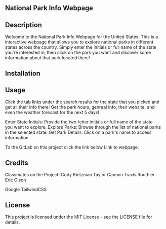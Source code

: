 ## National Park Info Webpage

## Description
Welcome to the National Park Info Webpage for the United States! This is a interactive webpage that allows you to explore national parks in different states across the country. Simply enter the initials or full name of the state you're interested in, then click on the park you want and discover some information about that park located there!


## Installation


## Usage
Click the tab links under the search results for the state that you picked and get all their info there! Get the park hours, genreal info, their website, and even the weather forecast for the next 5 days!

Enter State Initials: Provide the two-letter initials or full name of the state you want to explore.
Explore Parks: Browse through the list of national parks in the selected state.
Get Park Details: Click on a park's name to access information.

To the GitLab on this project click the link below
Link to webpage: 


## Credits
Classmates on the Project:
Cody Kietzman
Taylor Cannon
Travis Routhier
Eric Olson

Google
TailwindCSS

## License
This project is licensed under the MIT License - see the LICENSE file for details.


